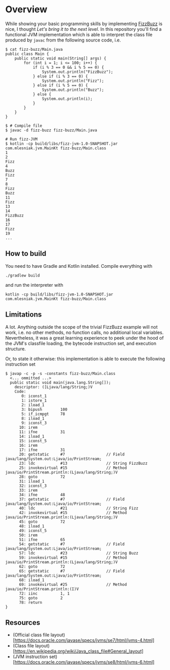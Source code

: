 # Overview

While showing your basic programming skills by implementing [FizzBuzz](https://en.wikipedia.org/wiki/Fizz_buzz) is nice, I thought *Let's bring it to the next level*. In this repository you'll find a functional JVM implementation which
is able to interpret the class file produced by `javac` from the following source code, i.e.

    $ cat fizz-buzz/Main.java 
    public class Main {
        public static void main(String[] args) {
            for (int i = 1; i <= 100; i++) {
                if (i % 3 == 0 && i % 5 == 0) {
                    System.out.println("FizzBuzz");
                } else if (i % 3 == 0) {
                    System.out.println("Fizz");
                } else if (i % 5 == 0) {
                    System.out.println("Buzz");
                } else {
                    System.out.println(i);
                }
            }
        }
    }

    $ # Compile file
    $ javac -d fizz-buzz fizz-buzz/Main.java

    # Run fizz-JVM
    $ kotlin -cp build/libs/fizz-jvm-1.0-SNAPSHOT.jar com.mlesniak.jvm.MainKt fizz-buzz/Main.class
    1
    2
    Fizz
    4
    Buzz
    Fizz
    7
    8
    Fizz
    Buzz
    11
    Fizz
    13
    14
    FizzBuzz
    16
    17
    Fizz
    19
    ...

## How to build

You need to have Gradle and Kotlin installed. Compile everything with

    ./gradlew build

and run the interpreter with

    kotlin -cp build/libs/fizz-jvm-1.0-SNAPSHOT.jar com.mlesniak.jvm.MainKt fizz-buzz/Main.class
    
## Limitations

A lot. Anything outside the scope of the trivial FizzBuzz example will not work, i.e. no other methods, no function calls, no additional local variables. Nevertheless, it was
a great learning experience to peek under the hood of the JVM's classfile loading, the bytecode instruction set, and execution structure.

Or, to state it otherwise: this implementation is able to execute the following instruction set

    $ javap -c -p -s -constants fizz-buzz/Main.class
      <... ommitted ...>
      public static void main(java.lang.String[]);
        descriptor: ([Ljava/lang/String;)V
        Code:
           0: iconst_1
           1: istore_1
           2: iload_1
           3: bipush        100
           5: if_icmpgt     78
           8: iload_1
           9: iconst_3
          10: irem
          11: ifne          31
          14: iload_1
          15: iconst_5
          16: irem
          17: ifne          31
          20: getstatic     #7                  // Field java/lang/System.out:Ljava/io/PrintStream;
          23: ldc           #13                 // String FizzBuzz
          25: invokevirtual #15                 // Method java/io/PrintStream.println:(Ljava/lang/String;)V
          28: goto          72
          31: iload_1
          32: iconst_3
          33: irem
          34: ifne          48
          37: getstatic     #7                  // Field java/lang/System.out:Ljava/io/PrintStream;
          40: ldc           #21                 // String Fizz
          42: invokevirtual #15                 // Method java/io/PrintStream.println:(Ljava/lang/String;)V
          45: goto          72
          48: iload_1
          49: iconst_5
          50: irem
          51: ifne          65
          54: getstatic     #7                  // Field java/lang/System.out:Ljava/io/PrintStream;
          57: ldc           #23                 // String Buzz
          59: invokevirtual #15                 // Method java/io/PrintStream.println:(Ljava/lang/String;)V
          62: goto          72
          65: getstatic     #7                  // Field java/lang/System.out:Ljava/io/PrintStream;
          68: iload_1
          69: invokevirtual #25                 // Method java/io/PrintStream.println:(I)V
          72: iinc          1, 1
          75: goto          2
          78: return
    }


## Resources

- (Official class file layout)[https://docs.oracle.com/javase/specs/jvms/se7/html/jvms-4.html]
- (Class file layout)[https://en.wikipedia.org/wiki/Java_class_file#General_layout]
- (JVM instruction set)[https://docs.oracle.com/javase/specs/jvms/se8/html/jvms-6.html]